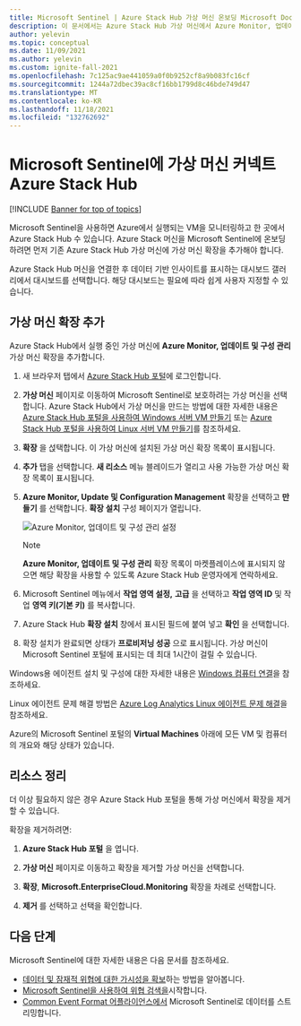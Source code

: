```yaml
---
title: Microsoft Sentinel | Azure Stack Hub 가상 머신 온보딩 Microsoft Docs
description: 이 문서에서는 Azure Stack Hub 가상 머신에서 Azure Monitor, 업데이트 및 구성 관리 가상 머신 확장을 프로비전하고 Microsoft Sentinel을 사용하여 모니터링을 시작하는 방법을 보여 줍니다.
author: yelevin
ms.topic: conceptual
ms.date: 11/09/2021
ms.author: yelevin
ms.custom: ignite-fall-2021
ms.openlocfilehash: 7c125ac9ae441059a0f0b9252cf8a9b083fc16cf
ms.sourcegitcommit: 1244a72dbec39ac8cf16bb1799d8c46bde749d47
ms.translationtype: MT
ms.contentlocale: ko-KR
ms.lasthandoff: 11/18/2021
ms.locfileid: "132762692"
---
```

# <a name="connect-azure-stack-hub-virtual-machines-to-microsoft-sentinel"></a>Microsoft Sentinel에 가상 머신 커넥트 Azure Stack Hub

[!INCLUDE [Banner for top of topics](./includes/banner.md)]

Microsoft Sentinel을 사용하면 Azure에서 실행되는 VM을 모니터링하고 한 곳에서 Azure Stack Hub 수 있습니다. Azure Stack 머신을 Microsoft Sentinel에 온보딩하려면 먼저 기존 Azure Stack Hub 가상 머신에 가상 머신 확장을 추가해야 합니다. 

Azure Stack Hub 머신을 연결한 후 데이터 기반 인사이트를 표시하는 대시보드 갤러리에서 대시보드를 선택합니다. 해당 대시보드는 필요에 따라 쉽게 사용자 지정할 수 있습니다.

## <a name="add-the-virtual-machine-extension"></a>가상 머신 확장 추가 

Azure Stack Hub에서 실행 중인 가상 머신에 **Azure Monitor, 업데이트 및 구성 관리** 가상 머신 확장을 추가합니다. 

1. 새 브라우저 탭에서 [Azure Stack Hub 포털](/azure-stack/user/azure-stack-use-portal#access-the-portal)에 로그인합니다.

1. **가상 머신** 페이지로 이동하여 Microsoft Sentinel로 보호하려는 가상 머신을 선택합니다. Azure Stack Hub에서 가상 머신을 만드는 방법에 대한 자세한 내용은 [Azure Stack Hub 포털을 사용하여 Windows 서버 VM 만들기](/azure-stack/user/azure-stack-quick-windows-portal) 또는 [Azure Stack Hub 포털을 사용하여 Linux 서버 VM 만들기](/azure-stack/user/azure-stack-quick-linux-portal)를 참조하세요.

1. **확장** 을 섡택합니다. 이 가상 머신에 설치된 가상 머신 확장 목록이 표시됩니다.

1. **추가** 탭을 선택합니다. **새 리소스** 메뉴 블레이드가 열리고 사용 가능한 가상 머신 확장 목록이 표시됩니다. 

1. **Azure Monitor, Update 및 Configuration Management** 확장을 선택하고 **만들기** 를 선택합니다. **확장 설치** 구성 페이지가 열립니다.

   ![Azure Monitor, 업데이트 및 구성 관리 설정](./media/connect-azure-stack/azure-monitor-extension-fix.png)  

   >[!NOTE]
   > **Azure Monitor, 업데이트 및 구성 관리** 확장 목록이 마켓플레이스에 표시되지 않으면 해당 확장을 사용할 수 있도록 Azure Stack Hub 운영자에게 연락하세요.

1. Microsoft Sentinel 메뉴에서 **작업 영역 설정,** **고급** 을 선택하고 **작업 영역 ID** 및 작업 **영역 키(기본 키)** 를 복사합니다. 

1. Azure Stack Hub **확장 설치** 창에서 표시된 필드에 붙여 넣고 **확인** 을 선택합니다.

1. 확장 설치가 완료되면 상태가 **프로비저닝 성공** 으로 표시됩니다. 가상 머신이 Microsoft Sentinel 포털에 표시되는 데 최대 1시간이 걸릴 수 있습니다.

Windows용 에이전트 설치 및 구성에 대한 자세한 내용은 [Windows 컴퓨터 연결](../azure-monitor/agents/agent-windows.md#install-agent-using-setup-wizard)을 참조하세요.

Linux 에이전트 문제 해결 방법은 [Azure Log Analytics Linux 에이전트 문제 해결](../azure-monitor/agents/agent-linux-troubleshoot.md)을 참조하세요.

Azure의 Microsoft Sentinel 포털의 **Virtual Machines** 아래에 모든 VM 및 컴퓨터의 개요와 해당 상태가 있습니다. 

## <a name="clean-up-resources"></a>리소스 정리

더 이상 필요하지 않은 경우 Azure Stack Hub 포털을 통해 가상 머신에서 확장을 제거할 수 있습니다.

확장을 제거하려면:

1. **Azure Stack Hub 포털** 을 엽니다.

1. **가상 머신** 페이지로 이동하고 확장을 제거할 가상 머신을 선택합니다.

1. **확장**, **Microsoft.EnterpriseCloud.Monitoring** 확장을 차례로 선택합니다.

1. **제거** 를 선택하고 선택을 확인합니다.

## <a name="next-steps"></a>다음 단계

Microsoft Sentinel에 대한 자세한 내용은 다음 문서를 참조하세요.

- [데이터 및 잠재적 위협에 대한 가시성을 확보](get-visibility.md)하는 방법을 알아봅니다.
- [Microsoft Sentinel을 사용하여 위협 검색을](detect-threats-built-in.md)시작합니다.
- [Common Event Format 어플라이언스에서](connect-common-event-format.md) Microsoft Sentinel로 데이터를 스트리밍합니다.

